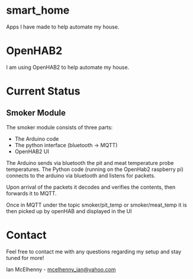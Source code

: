 # smart_home
Apps I have made to help automate my house.

# OpenHAB2
I am using OpenHAB2 to help automate my house.

# Current Status
## Smoker Module
The smoker module consists of three parts:
 - The Arduino code
 - The python interface (bluetooth -> MQTT)
 - OpenHAB2 UI
 
The Arduino sends via bluetooth the pit and meat temperature probe temperatures. The Python code (running on the OpenHab2 raspberry pi) connects to the arduino via bluetooth and listens for packets. 

Upon arrival of the packets it decodes and verifies the contents, then forwards it to MQTT. 

Once in MQTT under the topic smoker/pit_temp or smoker/meat_temp it is then picked up by openHAB and displayed in the UI



# Contact
Feel free to contact me with any questions regarding my setup and stay tuned for more!

Ian McElhenny - mcelhenny_ian@yahoo.com
